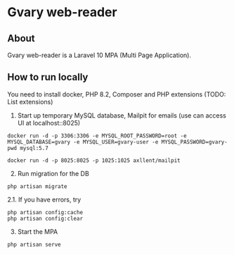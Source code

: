 # Gvary web-reader

## About

Gvary web-reader is a Laravel 10 MPA (Multi Page Application).

## How to run locally

You need to install docker, PHP 8.2, Composer and PHP extensions (TODO: List extensions)

1. Start up temporary MySQL database, Mailpit for emails (use can access UI at localhost::8025)

```shell
docker run -d -p 3306:3306 -e MYSQL_ROOT_PASSWORD=root -e MYSQL_DATABASE=gvary -e MYSQL_USER=gvary-user -e MYSQL_PASSWORD=gvary-pwd mysql:5.7
```

```shell
docker run -d -p 8025:8025 -p 1025:1025 axllent/mailpit
```

2. Run migration for the DB

```shell
php artisan migrate
```

2.1. If you have errors, try
```shell
php artisan config:cache
php artisan config:clear
```

3. Start the MPA

```shell
php artisan serve
```
